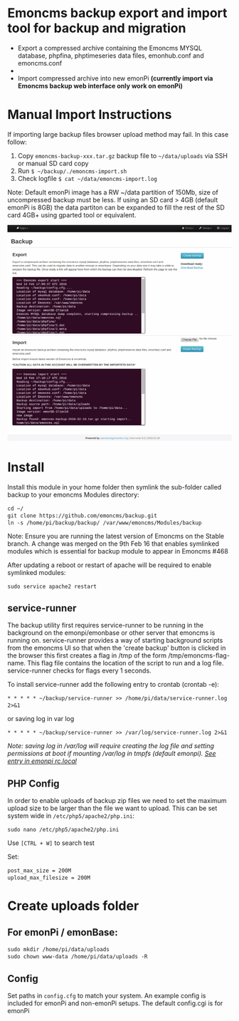# Emoncms backup export and import tool for backup and migration

* Export a compressed archive containing the Emoncms MYSQL database, phpfina, phptimeseries data files, emonhub.conf and emoncms.conf
*
* Import compressed archive into new emonPi **(currently import via Emoncms backup web interface only work on emonPi)**

# Manual Import Instructions

If importing large backup files browser upload method may fail. In this case follow: 

1. Copy `emoncms-backup-xxx.tar.gz` backup file to `~/data/uploads` via SSH or manual SD card copy
2. Run `$ ~/backup/./emoncms-import.sh`
3. Check logfile `$ cat ~/data/emoncms-import.log`

Note: Default emonPi image has a RW ~/data partition of 150Mb, size of uncompressed backup must be less. If using an SD card > 4GB (default emonPi is 8GB) the data partiton can be expanded to fill the rest of the SD card 4GB+ using gparted tool or equivalent.


![image](image.png)


# Install
 
 Install this module in your home folder then symlink the sub-folder called backup to your emoncms Modules directory:

    cd ~/
    git clone https://github.com/emoncms/backup.git
    ln -s /home/pi/backup/backup/ /var/www/emoncms/Modules/backup

Note: Ensure you are running the latest version of Emoncms on the Stable branch. A change was merged on the 9th Feb 16 that enables symlinked modules which is essential for backup module to appear in Emoncms #468

After updating a reboot or restart of apache will be required to enable symlinked modules:

    sudo service apache2 restart

## service-runner

The backup utility first requires service-runner to be running in the background on the emonpi/emonbase or other server that emoncms is running on. service-runner provides a way of starting background scripts from the emoncms UI so that when the 'create backup' button is clicked in the browser this first creates a flag in /tmp of the form /tmp/emoncms-flag-name. This flag file contains the location of the script to run and a log file. service-runner checks for flags every 1 seconds.

To install service-runner add the following entry to crontab (crontab -e):

    * * * * * ~/backup/service-runner >> /home/pi/data/service-runner.log 2>&1

or saving log in var log

    * * * * * ~/backup/service-runner >> /var/log/service-runner.log 2>&1

*Note: saving log in /var/log will require creating the log file and setting permissions at boot if mounting /var/log in tmpfs (default emonpi). [See entry in emonpi rc.local](https://github.com/openenergymonitor/emonpi/blob/master/rc.local_jessieminimal#L12)*

## PHP Config

In order to enable uploads of backup zip files we need to set the maximum upload size to be larger than the file we want to upload. This can be set system wide in `/etc/php5/apache2/php.ini`:

    sudo nano /etc/php5/apache2/php.ini

Use `[CTRL + W]` to search test

Set:

    post_max_size = 200M
    upload_max_filesize = 200M

# Create uploads folder

## For emonPi / emonBase:

    sudo mkdir /home/pi/data/uploads
    sudo chown www-data /home/pi/data/uploads -R
    
## Config

Set paths in `config.cfg` to match your system. An example config is included for emonPi and non-emonPi setups. The default config.cgi is for emonPi
